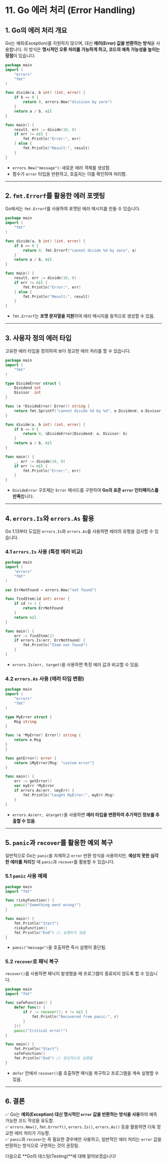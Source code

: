 # 11. Go 에러 처리 (Error Handling)

## 1. Go의 에러 처리 개요

Go는 예외(Exception)를 지원하지 않으며, 대신 **에러(Error) 값을 반환하는 방식**을 사용합니다. 이 방식은 **명시적인 오류 처리를 가능하게 하고, 코드의 예측 가능성을 높이는 장점**이 있습니다.

```go
package main
import (
    "errors"
    "fmt"
)

func divide(a, b int) (int, error) {
    if b == 0 {
        return 0, errors.New("division by zero")
    }
    return a / b, nil
}

func main() {
    result, err := divide(10, 0)
    if err != nil {
        fmt.Println("Error:", err)
    } else {
        fmt.Println("Result:", result)
    }
}
```

- `errors.New("message")`: 새로운 에러 객체를 생성함.
- 함수가 `error` 타입을 반환하고, 호출자는 이를 확인하여 처리함.

---

## 2. `fmt.Errorf`를 활용한 에러 포맷팅
Go에서는 `fmt.Errorf`를 사용하여 포맷된 에러 메시지를 만들 수 있습니다.

```go
package main
import (
    "fmt"
)

func divide(a, b int) (int, error) {
    if b == 0 {
        return 0, fmt.Errorf("cannot divide %d by zero", a)
    }
    return a / b, nil
}

func main() {
    result, err := divide(10, 0)
    if err != nil {
        fmt.Println("Error:", err)
    } else {
        fmt.Println("Result:", result)
    }
}
```

- `fmt.Errorf`는 **포맷 문자열을 지원**하여 에러 메시지를 동적으로 생성할 수 있음.

---

## 3. 사용자 정의 에러 타입
고유한 에러 타입을 정의하여 보다 정교한 에러 처리를 할 수 있습니다.

```go
package main
import (
    "fmt"
)

type DivideError struct {
    Dividend int
    Divisor  int
}

func (e *DivideError) Error() string {
    return fmt.Sprintf("cannot divide %d by %d", e.Dividend, e.Divisor)
}

func divide(a, b int) (int, error) {
    if b == 0 {
        return 0, &DivideError{Dividend: a, Divisor: b}
    }
    return a / b, nil
}

func main() {
    _, err := divide(10, 0)
    if err != nil {
        fmt.Println("Error:", err)
    }
}
```

- `DivideError` 구조체는 `Error` 메서드를 구현하여 **Go의 표준 `error` 인터페이스를 만족**합니다.

---

## 4. `errors.Is`와 `errors.As` 활용
Go 1.13부터 도입된 `errors.Is`와 `errors.As`를 사용하면 에러의 유형을 검사할 수 있습니다.

### 4.1 `errors.Is` 사용 (특정 에러 비교)
```go
package main
import (
    "errors"
    "fmt"
)

var ErrNotFound = errors.New("not found")

func findItem(id int) error {
    if id != 1 {
        return ErrNotFound
    }
    return nil
}

func main() {
    err := findItem(2)
    if errors.Is(err, ErrNotFound) {
        fmt.Println("Item not found")
    }
}
```

- `errors.Is(err, target)`을 사용하면 특정 에러 값과 비교할 수 있음.

### 4.2 `errors.As` 사용 (에러 타입 변환)
```go
package main
import (
    "errors"
    "fmt"
)

type MyError struct {
    Msg string
}

func (e *MyError) Error() string {
    return e.Msg
}
}

func getError() error {
    return &MyError{Msg: "custom error"}
}

func main() {
    err := getError()
    var myErr *MyError
    if errors.As(err, &myErr) {
        fmt.Println("Caught MyError:", myErr.Msg)
    }
}
```

- `errors.As(err, &target)`을 사용하면 **에러 타입을 변환하여 추가적인 정보를 추출할 수 있음**.

---

## 5. `panic`과 `recover`를 활용한 예외 복구
일반적으로 Go는 `panic`을 자제하고 `error` 반환 방식을 사용하지만, **예상치 못한 심각한 에러를 처리**할 때 `panic`과 `recover`를 활용할 수 있습니다.

### 5.1 `panic` 사용 예제
```go
package main
import "fmt"

func riskyFunction() {
    panic("Something went wrong!")
}

func main() {
    fmt.Println("Start")
    riskyFunction()
    fmt.Println("End") // 실행되지 않음
}
```

- `panic("message")`을 호출하면 즉시 실행이 중단됨.

### 5.2 `recover`로 패닉 복구
`recover()`를 사용하면 패닉이 발생했을 때 프로그램이 종료되지 않도록 할 수 있습니다.

```go
package main
import "fmt"

func safeFunction() {
    defer func() {
        if r := recover(); r != nil {
            fmt.Println("Recovered from panic:", r)
        }
    }()
    panic("Critical error!")
}

func main() {
    fmt.Println("Start")
    safeFunction()
    fmt.Println("End") // 정상적으로 실행됨
}
```

- `defer` 안에서 `recover()`를 호출하면 패닉을 복구하고 프로그램을 계속 실행할 수 있음.

---

## 6. 결론
✅ Go는 **예외(Exception) 대신 명시적인 `error` 값을 반환하는 방식을 사용**하여 예측 가능한 코드 작성을 유도함.  
✅ `errors.New()`, `fmt.Errorf()`, `errors.Is()`, `errors.As()` 등을 활용하면 더욱 정교한 에러 처리가 가능함.  
✅ `panic`과 `recover`는 꼭 필요한 경우에만 사용하고, 일반적인 에러 처리는 `error` 값을 반환하는 방식으로 구현하는 것이 권장됨.  

다음으로 **Go의 테스팅(Testing)**에 대해 알아보겠습니다!

